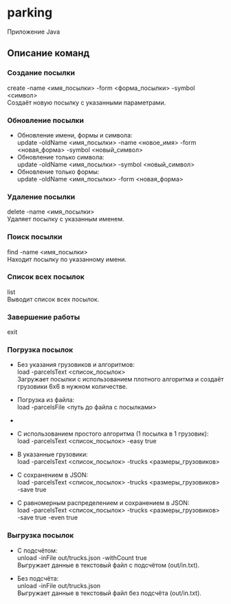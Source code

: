 # parking
Приложение Java

## Описание команд

### Создание посылки
create -name <имя_посылки> -form <форма_посылки> -symbol <символ>  
Создаёт новую посылку с указанными параметрами.

### Обновление посылки
- Обновление имени, формы и символа:  
  update -oldName <имя_посылки> -name <новое_имя> -form <новая_форма> -symbol <новый_символ>
- Обновление только символа:  
  update -oldName <имя_посылки> -symbol <новый_символ>
- Обновление только формы:  
  update -oldName <имя_посылки> -form <новая_форма>

### Удаление посылки
delete -name <имя_посылки>  
Удаляет посылку с указанным именем.

### Поиск посылки
find -name <имя_посылки>  
Находит посылку по указанному имени.

### Список всех посылок
list  
Выводит список всех посылок.

### Завершение работы
exit

### Погрузка посылок
- Без указания грузовиков и алгоритмов:  
  load -parcelsText <список_посылок>  
  Загружает посылки с использованием плотного алгоритма и создаёт грузовики 6x6 в нужном количестве.

- Погрузка из файла:  
  load -parcelsFile <путь до файла с посылками>
-
- С использованием простого алгоритма (1 посылка в 1 грузовик):  
  load -parcelsText <список_посылок> -easy true

- В указанные грузовики:  
  load -parcelsText <список_посылок> -trucks <размеры_грузовиков>

- С сохранением в JSON:  
  load -parcelsText <список_посылок> -trucks <размеры_грузовиков> -save true

- С равномерным распределением и сохранением в JSON:  
  load -parcelsText <список_посылок> -trucks <размеры_грузовиков> -save true -even true

### Выгрузка посылок
- С подсчётом:  
  unload -inFile out/trucks.json -withCount true  
  Выгружает данные в текстовый файл с подсчётом (out/in.txt).

- Без подсчёта:  
  unload -inFile out/trucks.json  
  Выгружает данные в текстовый файл без подсчёта (out/in.txt).
